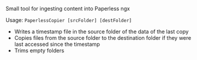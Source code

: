Small tool for ingesting content into Paperless ngx

Usage: 
   `PaperlessCopier [srcFolder] [destFolder]`
   
- Writes a timestamp file in the source folder of the data of the last copy
- Copies files from the source folder to the destination folder if they were last accessed since the timestamp
- Trims empty folders
  
